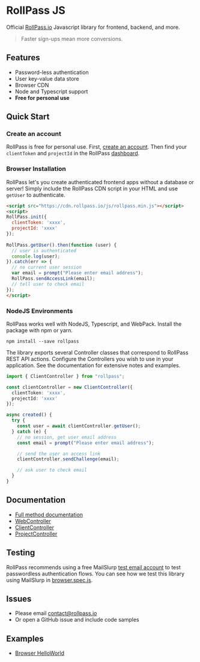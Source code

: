 # RollPass JS

Official [RollPass.io](https://rollpass.io) Javascript library for frontend, backend, and more.

> Faster sign-ups mean more conversions.

## Features
- Password-less authentication
- User key-value data store
- Browser CDN
- Node and Typescript support
- **Free for personal use**

## Quick Start

### Create an account
RollPass is free for personal use. First, [create an account](https://rollpass.io/sign-up). Then find your 
`clientToken` and `projectId` in the RollPass [dashboard](https://rollpass.io/dashboard).

### Browser Installation
RollPass let's you create authenticated frontend apps without a database or server!
Simply include the RollPass CDN script in your HTML and use `getUser` to authenticate.

```html
<script src="https://cdn.rollpass.io/js/rollpass.min.js"></script>
<script>
RollPass.init({
  clientToken: 'xxxx',
  projectId: 'xxxx'
});
  
RollPass.getUser().then(function (user) {
  // user is authenticated
  console.log(user);
}).catch(err => {
  // no current user session
  var email = prompt("Please enter email address");
  RollPass.sendAccessLink(email);
  // tell user to check email
});
</script>
```

### NodeJS Environments
RollPass works well with NodeJS, Typescript, and WebPack. Install the package with npm or yarn.

`npm install --save rollpass`

The library exports several Controller classes that correspond to RollPass REST API actions. 
Configure the Controllers you wish to use in your application. See the documentation  for extensive notes and examples.

```typescript
import { ClientController } from "rollpass";

const clientController = new ClientController({
  clientToken: 'xxxx',
  projectId: 'xxxx'
});

async created() {
  try {
    const user = await clientController.getUser();
  } catch (e) {
    // no session, get user email address
    const email = prompt("Please enter email address");

    // send the user an access link
    clientController.sendChallenge(email);

    // ask user to check email 
  }
}
```

## Documentation

- [Full method documentation](./docs/README.md)
- [WebController](./docs/classes/webcontroller.md)
- [ClientController](./docs/classes/clientcontroller.md)
- [ProjectController](./docs/classes/projectcontroller.md)

## Testing
RollPass recommends using a free MailSlurp [test email account](https://www.mailslurp.com) to test passwordless authentication flows.
You can see how we test this library using MailSlurp in [browser.spec.js](./integration/wdio/browser.spec.js).

## Issues

- Please email [contact@rollpass.io](mailto:contact@rollpass.io)
- Or open a GitHub issue and include code samples

## Examples

- [Browser HelloWorld](./static/index.html)
